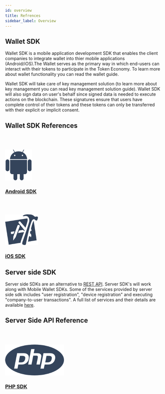 ```yaml
---
id: overview
title: Refrences
sidebar_label: Overview
---
```



## Wallet SDK

Wallet SDK is a mobile application development SDK that enables the client companies to integrate wallet into thier mobile applications (Android/iOS).The Wallet serves as the primary way in which end-users can interact with their tokens to participate in the Token Economy. To learn more about wallet functionality you can read the wallet guide.


Wallet SDK will take care of key management solution (to learn more about key management you can read key management solution guide). Wallet SDK will also sign data on user's behalf since signed data is needed to execute actions on the blockchain. These signatures ensure that users have complete control of their tokens and these tokens can only be transferred with their explicit or implicit consent.


## Wallet SDK References

<div class="content-blocks">
    <div class="content-block">
        <div class="section-promo">
        <a target="_blank" href="/kyc/docs/sdk/python_sdk/latest/quickstart_guide/">
            <img style="height: 100px;margin-top: 48px;"  class="center-block" src="/platform/sdk/docs/assets/android.png" >
            <h3 class="accent-color text-center">Android SDK</h3>
        </a>
        </div>
    </div>
    <div class="content-block">
        <div class="section-promo">
        <a target="_blank" href="/kyc/docs/sdk/ruby_sdk/latest/quickstart_guide/">
            <img style="height: 100px;margin-top: 48px;"  class="center-block" src="/platform/sdk/docs/assets/xcode-ios.png" >
            <h3 class="accent-color text-center">iOS SDK</h3>
        </a>
        </div>
    </div>
</div>


## Server side SDK

Server side SDKs are an alternative to [REST API](/platform/docs/api/). Server SDK's will work along with Mobile Wallet SDKs. Some of the services provided by server side sdk includes "user registration", "device registration" and executing "company-to-user transactions". A full list of services and their details are available [here](/platform/docs/api/).


## Server Side API Reference

<div class="content-blocks">

<div class="content-block">
    <div class="section-promo">
       <a target="_blank" href="/platform/docs/sdk/server-side-sdks/php/latest/quickstart_guide/">
        <img style="height: 100px;margin-top: 48px;"  class="center-block" src="/platform/sdk/docs/assets/php.png">
        <h3 class="accent-color text-center">PHP SDK</h3>
      </a>
    </div>
  </div>
  
  <!-- <div class="content-block">
    <div class="section-promo">
       <a target="_blank" href="/kyc/docs/sdk/ruby_sdk/latest/quickstart_guide/">
        <img style="height: 100px;margin-top: 48px;"  class="center-block" src="/kyc/docs/sdk/assets/icons/ruby.png" >
        <h3 class="accent-color text-center">Ruby SDK</h3>
      </a>
    </div>
  </div>

  <div class="content-block">
    <div class="section-promo">
       <a target="_blank" href="/kyc/docs/sdk/nodejs_sdk/latest/quickstart_guide/">
        <img style="height: 100px;margin-top: 48px;"  class="center-block" src="/kyc/docs/sdk/assets/icons/nodejs.png" >
        <h3 class="accent-color text-center">Node.js SDK</h3>
      </a>
    </div>
  </div>

  <div class="content-block">
    <div class="section-promo">
       <a target="_blank" href="/kyc/docs/sdk/java_sdk/latest/quickstart_guide/">
        <img style="height: 100px;margin-top: 48px;"  class="center-block" src="/kyc/docs/sdk/assets/icons/java.png" >
        <h3 class="accent-color text-center">Java SDK</h3>
      </a>
    </div>
  </div> -->
  
</div>

